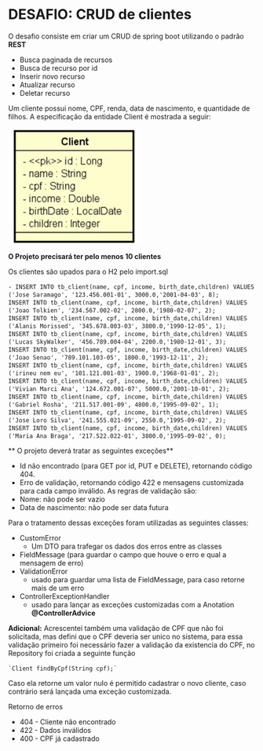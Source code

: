 # DESAFIO: CRUD de clientes

O desafio consiste em criar um CRUD de spring boot utilizando o padrão **REST** 

- Busca paginada de recursos
- Busca de recurso por id
- Inserir novo recurso
- Atualizar recurso
- Deletar recurso

Um cliente possui nome, CPF, renda, data de nascimento, e quantidade de filhos. A especificação da
entidade Client é mostrada a seguir:

![Client](https://github.com/LucasRuizMartins/spring-devsuperior/blob/main/Professional/modelo-dominio-orm/docs-estudos/Client.png?raw=true)

**O Projeto precisará ter pelo menos 10 clientes** 

Os clientes são upados para o H2 pelo import.sql

	- INSERT INTO tb_client(name, cpf, income, birth_date,children) VALUES ('Jose Saramago', '123.456.001-01', 3000.0,'2001-04-03', 8);  
	INSERT INTO tb_client(name, cpf, income, birth_date,children) VALUES ('Joao Tolkien', '234.567.002-02', 2800.0,'1980-02-07', 2);  
	INSERT INTO tb_client(name, cpf, income, birth_date,children) VALUES ('Alanis Morissed', '345.678.003-03', 3800.0,'1990-12-05', 1);  
	INSERT INTO tb_client(name, cpf, income, birth_date,children) VALUES ('Lucas SkyWalker', '456.789.004-04', 2200.0,'1980-12-01', 3);  
	INSERT INTO tb_client(name, cpf, income, birth_date,children) VALUES ('Joao Senao', '789.101.103-05', 1800.0,'1993-12-11', 2);  
	INSERT INTO tb_client(name, cpf, income, birth_date,children) VALUES ('irineu nem eu', '101.121.001-03', 1900.0,'1968-01-01', 2);  
	INSERT INTO tb_client(name, cpf, income, birth_date,children) VALUES ('Vivian Marci Ana', '124.672.001-07', 5000.0,'2001-10-01', 2);  
	INSERT INTO tb_client(name, cpf, income, birth_date,children) VALUES ('Gabriel Rosha', '211.517.001-09', 4800.0,'1995-09-02', 1);  
	INSERT INTO tb_client(name, cpf, income, birth_date,children) VALUES ('Jose Loro Silva', '241.555.021-09', 2550.0,'1995-09-02', 2);  
	INSERT INTO tb_client(name, cpf, income, birth_date,children) VALUES ('Maria Ana Braga', '217.522.022-01', 3800.0,'1995-09-02', 0);



** O projeto deverá tratar as seguintes exceções** 

- Id não encontrado (para GET por id, PUT e DELETE), retornando código 404.
- Erro de validação, retornando código 422 e mensagens customizada para cada campo inválido. As
regras de validação são:
- Nome: não pode ser vazio
- Data de nascimento: não pode ser data futura

Para o tratamento dessas exceções foram utilizadas as seguintes classes: 

- CustomError 
	- Um DTO para trafegar os dados dos erros entre as classes
- FieldMessage (para guardar o campo que houve o erro e qual a mensagem de erro)
- ValidationError
	-  usado para guardar uma lista de FieldMessage, para caso retorne mais de um erro
-  ControllerExceptionHandler 
	- usado para lançar as exceções customizadas com a Anotation **@ControllerAdvice**

**Adicional:**
  Acrescentei também uma validação de CPF que não foi solicitada, mas defini que o CPF deveria ser unico no sistema, para essa validação primeiro foi necessário fazer a validação da existencia do CPF, no Repository foi criada a seguinte função 

	`Client findByCpf(String cpf);`
Caso ela retorne um valor nulo é permitido cadastrar o novo cliente, caso contrário será lançada uma exceção customizada. 


Retorno de erros

- 404 - Cliente não encontrado
- 422 - Dados inválidos
- 400 - CPF já cadastrado  